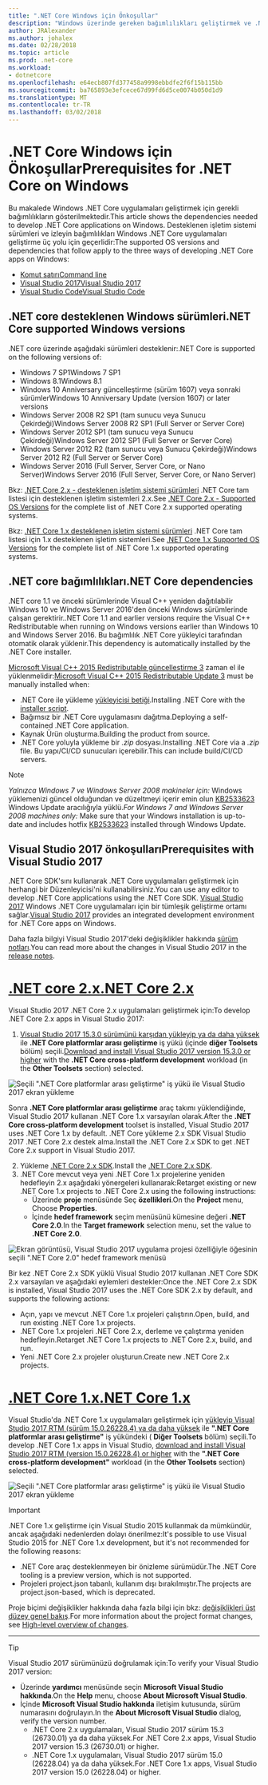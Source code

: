 ```yaml
---
title: ".NET Core Windows için Önkoşullar"
description: "Windows üzerinde gereken bağımlılıkları geliştirmek ve .NET Core uygulamaları çalıştırmak için makine öğrenin."
author: JRAlexander
ms.author: johalex
ms.date: 02/28/2018
ms.topic: article
ms.prod: .net-core
ms.workload:
- dotnetcore
ms.openlocfilehash: e64ecb807fd377458a9998ebbdfe2f6f15b115bb
ms.sourcegitcommit: ba765893e3efcece67d99fd6d5ce0074b050d1d9
ms.translationtype: MT
ms.contentlocale: tr-TR
ms.lasthandoff: 03/02/2018
---
```

# <a name="prerequisites-for-net-core-on-windows"></a><span data-ttu-id="215e7-103">.NET Core Windows için Önkoşullar</span><span class="sxs-lookup"><span data-stu-id="215e7-103">Prerequisites for .NET Core on Windows</span></span>

<span data-ttu-id="215e7-104">Bu makalede Windows .NET Core uygulamaları geliştirmek için gerekli bağımlılıkların gösterilmektedir.</span><span class="sxs-lookup"><span data-stu-id="215e7-104">This article shows the dependencies needed to develop .NET Core applications on Windows.</span></span> <span data-ttu-id="215e7-105">Desteklenen işletim sistemi sürümleri ve izleyin bağımlılıkları Windows .NET Core uygulamaları geliştirme üç yolu için geçerlidir:</span><span class="sxs-lookup"><span data-stu-id="215e7-105">The supported OS versions and dependencies that follow apply to the three ways of developing .NET Core apps on Windows:</span></span>

* [<span data-ttu-id="215e7-106">Komut satırı</span><span class="sxs-lookup"><span data-stu-id="215e7-106">Command line</span></span>](tutorials/using-with-xplat-cli.md)
* [<span data-ttu-id="215e7-107">Visual Studio 2017</span><span class="sxs-lookup"><span data-stu-id="215e7-107">Visual Studio 2017</span></span>](https://aka.ms/vsdownload?utm_source=mscom&utm_campaign=msdocs)
* [<span data-ttu-id="215e7-108">Visual Studio Code</span><span class="sxs-lookup"><span data-stu-id="215e7-108">Visual Studio Code</span></span>](https://code.visualstudio.com/)

## <a name="net-core-supported-windows-versions"></a><span data-ttu-id="215e7-109">.NET core desteklenen Windows sürümleri</span><span class="sxs-lookup"><span data-stu-id="215e7-109">.NET Core supported Windows versions</span></span>

<span data-ttu-id="215e7-110">.NET core üzerinde aşağıdaki sürümleri desteklenir:</span><span class="sxs-lookup"><span data-stu-id="215e7-110">.NET Core is supported on the following versions of:</span></span>

* <span data-ttu-id="215e7-111">Windows 7 SP1</span><span class="sxs-lookup"><span data-stu-id="215e7-111">Windows 7 SP1</span></span>
* <span data-ttu-id="215e7-112">Windows 8.1</span><span class="sxs-lookup"><span data-stu-id="215e7-112">Windows 8.1</span></span>
* <span data-ttu-id="215e7-113">Windows 10 Anniversary güncelleştirme (sürüm 1607) veya sonraki sürümler</span><span class="sxs-lookup"><span data-stu-id="215e7-113">Windows 10 Anniversary Update (version 1607) or later versions</span></span>
* <span data-ttu-id="215e7-114">Windows Server 2008 R2 SP1 (tam sunucu veya Sunucu Çekirdeği)</span><span class="sxs-lookup"><span data-stu-id="215e7-114">Windows Server 2008 R2 SP1 (Full Server or Server Core)</span></span>
* <span data-ttu-id="215e7-115">Windows Server 2012 SP1 (tam sunucu veya Sunucu Çekirdeği)</span><span class="sxs-lookup"><span data-stu-id="215e7-115">Windows Server 2012 SP1 (Full Server or Server Core)</span></span>
* <span data-ttu-id="215e7-116">Windows Server 2012 R2 (tam sunucu veya Sunucu Çekirdeği)</span><span class="sxs-lookup"><span data-stu-id="215e7-116">Windows Server 2012 R2 (Full Server or Server Core)</span></span>
* <span data-ttu-id="215e7-117">Windows Server 2016 (Full Server, Server Core, or Nano Server)</span><span class="sxs-lookup"><span data-stu-id="215e7-117">Windows Server 2016 (Full Server, Server Core, or Nano Server)</span></span>

<span data-ttu-id="215e7-118">Bkz: [.NET Core 2.x - desteklenen işletim sistemi sürümleri](https://github.com/dotnet/core/blob/master/release-notes/2.0/2.0-supported-os.md) .NET Core tam listesi için desteklenen işletim sistemleri 2.x.</span><span class="sxs-lookup"><span data-stu-id="215e7-118">See [.NET Core 2.x - Supported OS Versions](https://github.com/dotnet/core/blob/master/release-notes/2.0/2.0-supported-os.md) for the complete list of .NET Core 2.x supported operating systems.</span></span>

<span data-ttu-id="215e7-119">Bkz: [.NET Core 1.x desteklenen işletim sistemi sürümleri](https://github.com/dotnet/core/blob/master/release-notes/1.0/1.0-supported-os.md) .NET Core tam listesi için 1.x desteklenen işletim sistemleri.</span><span class="sxs-lookup"><span data-stu-id="215e7-119">See [.NET Core 1.x Supported OS Versions](https://github.com/dotnet/core/blob/master/release-notes/1.0/1.0-supported-os.md) for the complete list of .NET Core 1.x supported operating systems.</span></span>

## <a name="net-core-dependencies"></a><span data-ttu-id="215e7-120">.NET core bağımlılıkları</span><span class="sxs-lookup"><span data-stu-id="215e7-120">.NET Core dependencies</span></span>

<span data-ttu-id="215e7-121">.NET core 1.1 ve önceki sürümlerinde Visual C++ yeniden dağıtılabilir Windows 10 ve Windows Server 2016'den önceki Windows sürümlerinde çalışan gerektirir.</span><span class="sxs-lookup"><span data-stu-id="215e7-121">.NET Core 1.1 and earlier versions require the Visual C++ Redistributable when running on Windows versions earlier than Windows 10 and Windows Server 2016.</span></span> <span data-ttu-id="215e7-122">Bu bağımlılık .NET Core yükleyici tarafından otomatik olarak yüklenir.</span><span class="sxs-lookup"><span data-stu-id="215e7-122">This dependency is automatically installed by the .NET Core installer.</span></span>

<span data-ttu-id="215e7-123">[Microsoft Visual C++ 2015 Redistributable güncelleştirme 3](https://www.microsoft.com/download/details.aspx?id=52685) zaman el ile yüklenmelidir:</span><span class="sxs-lookup"><span data-stu-id="215e7-123">[Microsoft Visual C++ 2015 Redistributable Update 3](https://www.microsoft.com/download/details.aspx?id=52685) must be manually installed when:</span></span>

* <span data-ttu-id="215e7-124">.NET Core ile yükleme [yükleyicisi betiği](./tools/dotnet-install-script.md).</span><span class="sxs-lookup"><span data-stu-id="215e7-124">Installing .NET Core with the [installer script](./tools/dotnet-install-script.md).</span></span>
* <span data-ttu-id="215e7-125">Bağımsız bir .NET Core uygulamasını dağıtma.</span><span class="sxs-lookup"><span data-stu-id="215e7-125">Deploying a self-contained .NET Core application.</span></span>
* <span data-ttu-id="215e7-126">Kaynak Ürün oluşturma.</span><span class="sxs-lookup"><span data-stu-id="215e7-126">Building the product from source.</span></span>
* <span data-ttu-id="215e7-127">.NET Core yoluyla yükleme bir *.zip* dosyası.</span><span class="sxs-lookup"><span data-stu-id="215e7-127">Installing .NET Core via a *.zip* file.</span></span> <span data-ttu-id="215e7-128">Bu yapı/CI/CD sunucuları içerebilir.</span><span class="sxs-lookup"><span data-stu-id="215e7-128">This can include build/CI/CD servers.</span></span>

> [!NOTE]
> <span data-ttu-id="215e7-129">*Yalnızca Windows 7 ve Windows Server 2008 makineler için:* Windows yüklemenizi güncel olduğundan ve düzeltmeyi içerir emin olun [KB2533623](https://support.microsoft.com/help/2533623) Windows Update aracılığıyla yüklü.</span><span class="sxs-lookup"><span data-stu-id="215e7-129">*For Windows 7 and Windows Server 2008 machines only:* Make sure that your Windows installation is up-to-date and includes hotfix [KB2533623](https://support.microsoft.com/help/2533623) installed through Windows Update.</span></span>

## <a name="prerequisites-with-visual-studio-2017"></a><span data-ttu-id="215e7-130">Visual Studio 2017 önkoşulları</span><span class="sxs-lookup"><span data-stu-id="215e7-130">Prerequisites with Visual Studio 2017</span></span>

<span data-ttu-id="215e7-131">.NET Core SDK'sını kullanarak .NET Core uygulamaları geliştirmek için herhangi bir Düzenleyicisi'ni kullanabilirsiniz.</span><span class="sxs-lookup"><span data-stu-id="215e7-131">You can use any editor to develop .NET Core applications using the .NET Core SDK.</span></span> <span data-ttu-id="215e7-132">[Visual Studio 2017](#visual-studio-2017) Windows .NET Core uygulamaları için bir tümleşik geliştirme ortamı sağlar.</span><span class="sxs-lookup"><span data-stu-id="215e7-132">[Visual Studio 2017](#visual-studio-2017) provides an integrated development environment for .NET Core apps on Windows.</span></span>

<span data-ttu-id="215e7-133">Daha fazla bilgiyi Visual Studio 2017'deki değişiklikler hakkında [sürüm notları](/visualstudio/releasenotes/vs2017-relnotes).</span><span class="sxs-lookup"><span data-stu-id="215e7-133">You can read more about the changes in Visual Studio 2017 in the [release notes](/visualstudio/releasenotes/vs2017-relnotes).</span></span>

# <a name="net-core-2xtabnetcore2x"></a>[<span data-ttu-id="215e7-134">.NET core 2.x</span><span class="sxs-lookup"><span data-stu-id="215e7-134">.NET Core 2.x</span></span>](#tab/netcore2x)

<span data-ttu-id="215e7-135">Visual Studio 2017 .NET Core 2.x uygulamaları geliştirmek için:</span><span class="sxs-lookup"><span data-stu-id="215e7-135">To develop .NET Core 2.x apps in Visual Studio 2017:</span></span>

 1. <span data-ttu-id="215e7-136">[Visual Studio 2017 15.3.0 sürümünü karşıdan yükleyip ya da daha yüksek](/visualstudio/install/install-visual-studio) ile **.NET Core platformlar arası geliştirme** iş yükü (içinde **diğer Toolsets** bölüm) seçili.</span><span class="sxs-lookup"><span data-stu-id="215e7-136">[Download and install Visual Studio 2017 version 15.3.0 or higher](/visualstudio/install/install-visual-studio) with the **.NET Core cross-platform development** workload (in the **Other Toolsets** section) selected.</span></span>

![Seçili ".NET Core platformlar arası geliştirme" iş yükü ile Visual Studio 2017 ekran yükleme](./media/windows-prerequisites/vs-15-3-workloads.jpg)

<span data-ttu-id="215e7-138">Sonra **.NET Core platformlar arası geliştirme** araç takımı yüklendiğinde, Visual Studio 2017 kullanan .NET Core 1.x varsayılan olarak.</span><span class="sxs-lookup"><span data-stu-id="215e7-138">After the **.NET Core cross-platform development** toolset is installed, Visual Studio 2017 uses .NET Core 1.x by default.</span></span> <span data-ttu-id="215e7-139">.NET Core yükleme 2.x SDK Visual Studio 2017 .NET Core 2.x destek alma.</span><span class="sxs-lookup"><span data-stu-id="215e7-139">Install the .NET Core 2.x SDK to get .NET Core 2.x support in Visual Studio 2017.</span></span>

 2. <span data-ttu-id="215e7-140">Yükleme [.NET Core 2.x SDK](https://www.microsoft.com/net/download/core).</span><span class="sxs-lookup"><span data-stu-id="215e7-140">Install the [.NET Core 2.x SDK](https://www.microsoft.com/net/download/core).</span></span>
 3. <span data-ttu-id="215e7-141">.NET Core mevcut veya yeni .NET Core 1.x projelerine yeniden hedefleyin 2.x aşağıdaki yönergeleri kullanarak:</span><span class="sxs-lookup"><span data-stu-id="215e7-141">Retarget existing or new .NET Core 1.x projects to .NET Core 2.x using the following instructions:</span></span>
    * <span data-ttu-id="215e7-142">Üzerinde **proje** menüsünde Seç **özellikleri**.</span><span class="sxs-lookup"><span data-stu-id="215e7-142">On the **Project** menu, Choose **Properties**.</span></span>
    * <span data-ttu-id="215e7-143">İçinde **hedef framework** seçim menüsünü kümesine değeri **.NET Core 2.0**.</span><span class="sxs-lookup"><span data-stu-id="215e7-143">In the **Target framework** selection menu, set the value to **.NET Core 2.0**.</span></span>

![Ekran görüntüsü, Visual Studio 2017 uygulama projesi özelliğiyle öğesinin seçili ".NET Core 2.0" hedef framework menüsü](./media/windows-prerequisites/Targeting-dotnetCore2.png)

<span data-ttu-id="215e7-145">Bir kez .NET Core 2.x SDK yüklü Visual Studio 2017 kullanan .NET Core SDK 2.x varsayılan ve aşağıdaki eylemleri destekler:</span><span class="sxs-lookup"><span data-stu-id="215e7-145">Once the .NET Core 2.x SDK is installed, Visual Studio 2017 uses the .NET Core SDK 2.x by default, and supports the following actions:</span></span>

* <span data-ttu-id="215e7-146">Açın, yapı ve mevcut .NET Core 1.x projeleri çalıştırın.</span><span class="sxs-lookup"><span data-stu-id="215e7-146">Open, build, and run existing .NET Core 1.x projects.</span></span>
* <span data-ttu-id="215e7-147">.NET Core 1.x projeleri .NET Core 2.x, derleme ve çalıştırma yeniden hedefleyin.</span><span class="sxs-lookup"><span data-stu-id="215e7-147">Retarget .NET Core 1.x projects to .NET Core 2.x, build, and run.</span></span>
* <span data-ttu-id="215e7-148">Yeni .NET Core 2.x projeler oluşturun.</span><span class="sxs-lookup"><span data-stu-id="215e7-148">Create new .NET Core 2.x projects.</span></span>

# <a name="net-core-1xtabnetcore1x"></a>[<span data-ttu-id="215e7-149">.NET Core 1.x</span><span class="sxs-lookup"><span data-stu-id="215e7-149">.NET Core 1.x</span></span>](#tab/netcore1x)

<span data-ttu-id="215e7-150">Visual Studio'da .NET Core 1.x uygulamaları geliştirmek için [yükleyip Visual Studio 2017 RTM (sürüm 15.0.26228.4) ya da daha yüksek](/visualstudio/install/install-visual-studio) ile **".NET Core platformlar arası geliştirme"** iş yükündeki (  **Diğer Toolsets** bölüm) seçili.</span><span class="sxs-lookup"><span data-stu-id="215e7-150">To develop .NET Core 1.x apps in Visual Studio, [download and install Visual Studio 2017 RTM (version 15.0.26228.4) or higher](/visualstudio/install/install-visual-studio) with the **".NET Core cross-platform development"** workload (in the **Other Toolsets** section) selected.</span></span>

![Seçili ".NET Core platformlar arası geliştirme" iş yükü ile Visual Studio 2017 ekran yükleme](./media/windows-prerequisites/vs_workloads.jpg)

> [!IMPORTANT]
> <span data-ttu-id="215e7-152">.NET Core 1.x geliştirme için Visual Studio 2015 kullanmak da mümkündür, ancak aşağıdaki nedenlerden dolayı önerilmez:</span><span class="sxs-lookup"><span data-stu-id="215e7-152">It's possible to use Visual Studio 2015 for .NET Core 1.x development, but it's not recommended for the following reasons:</span></span>
  > * <span data-ttu-id="215e7-153">.NET Core araç desteklenmeyen bir önizleme sürümüdür.</span><span class="sxs-lookup"><span data-stu-id="215e7-153">The .NET Core tooling is a preview version, which is not supported.</span></span>
  > * <span data-ttu-id="215e7-154">Projeleri project.json tabanlı, kullanım dışı bırakılmıştır.</span><span class="sxs-lookup"><span data-stu-id="215e7-154">The projects are project.json-based, which is deprecated.</span></span>
>
> <span data-ttu-id="215e7-155">Proje biçimi değişiklikler hakkında daha fazla bilgi için bkz: [değişiklikleri üst düzey genel bakış](./tools/cli-msbuild-architecture.md).</span><span class="sxs-lookup"><span data-stu-id="215e7-155">For more information about the project format changes, see [High-level overview of changes](./tools/cli-msbuild-architecture.md).</span></span>
---

> [!TIP]
> <span data-ttu-id="215e7-156">Visual Studio 2017 sürümünüzü doğrulamak için:</span><span class="sxs-lookup"><span data-stu-id="215e7-156">To verify your Visual Studio 2017 version:</span></span>
>
> * <span data-ttu-id="215e7-157">Üzerinde **yardımcı** menüsünde seçin **Microsoft Visual Studio hakkında**.</span><span class="sxs-lookup"><span data-stu-id="215e7-157">On the **Help** menu, choose **About Microsoft Visual Studio**.</span></span>
> * <span data-ttu-id="215e7-158">İçinde **Microsoft Visual Studio hakkında** iletişim kutusunda, sürüm numarasını doğrulayın.</span><span class="sxs-lookup"><span data-stu-id="215e7-158">In the **About Microsoft Visual Studio** dialog, verify the version number.</span></span>
>   * <span data-ttu-id="215e7-159">.NET Core 2.x uygulamaları, Visual Studio 2017 sürüm 15.3 (26730.01) ya da daha yüksek.</span><span class="sxs-lookup"><span data-stu-id="215e7-159">For .NET Core 2.x apps, Visual Studio 2017 version 15.3 (26730.01) or higher.</span></span>
>   * <span data-ttu-id="215e7-160">.NET Core 1.x uygulamaları, Visual Studio 2017 sürüm 15.0 (26228.04) ya da daha yüksek.</span><span class="sxs-lookup"><span data-stu-id="215e7-160">For .NET Core 1.x apps, Visual Studio 2017 version 15.0 (26228.04) or higher.</span></span>
